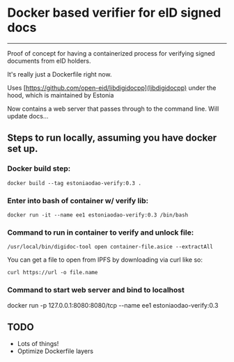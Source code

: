 # Docker based verifier for eID signed docs
----
Proof of concept for having a containerized process for verifying signed documents from eID holders.

It's really just a Dockerfile right now.

Uses [https://github.com/open-eid/libdigidocpp](libdigidocpp) under the hood, which is maintained by Estonia

Now contains a web server that passes through to the command line. Will update docs...

## Steps to run locally, assuming you have docker set up.

### Docker build step:

`docker build --tag estoniaodao-verify:0.3 .`

### Enter into bash of container w/ verify lib:

`docker run -it --name ee1 estoniaodao-verify:0.3 /bin/bash`

### Command to run in container to verify and unlock file:

`/usr/local/bin/digidoc-tool open container-file.asice --extractAll`

You can get a file to open from IPFS by downloading via curl like so:

`curl https://url -o file.name`


### Command to start web server and bind to localhost

docker run -p 127.0.0.1:8080:8080/tcp --name ee1 estoniaodao-verify:0.3


## TODO

- Lots of things!
- Optimize Dockerfile layers
